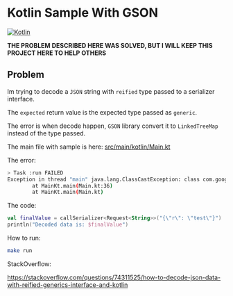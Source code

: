 # Kotlin Sample With GSON

[![Kotlin](https://github.com/paulocoutinhox/kotlin-gson-sample/actions/workflows/kotlin.yml/badge.svg)](https://github.com/paulocoutinhox/kotlin-gson-sample/actions/workflows/kotlin.yml)

**THE PROBLEM DESCRIBED HERE WAS SOLVED, BUT I WILL KEEP THIS PROJECT HERE TO HELP OTHERS**

## Problem

Im trying to decode a `JSON` string with `reified` type passed to a serializer interface.

The `expected` return value is the expected type passed as `generic`.

The error is when decode happen, `GSON` library convert it to `LinkedTreeMap` instead of the type passed.

The main file with sample is here: [src/main/kotlin/Main.kt](src/main/kotlin/Main.kt)

The error:

```bash
> Task :run FAILED
Exception in thread "main" java.lang.ClassCastException: class com.google.gson.internal.LinkedTreeMap cannot be cast to class Request (com.google.gson.internal.LinkedTreeMap and Request are in unnamed module of loader 'app')
        at MainKt.main(Main.kt:36)
        at MainKt.main(Main.kt)
```

The code:

```kotlin
val finalValue = callSerializer<Request<String>>("{\"r\": \"test\"}")
println("Decoded data is: $finalValue")
```

How to run:

```bash
make run
```

StackOverflow:

https://stackoverflow.com/questions/74311525/how-to-decode-json-data-with-reified-generics-interface-and-kotlin
